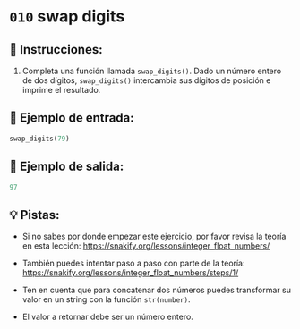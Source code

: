 # `010` swap digits

## 📝 Instrucciones:

1. Completa una función llamada `swap_digits()`. Dado un número entero de dos dígitos, `swap_digits()` intercambia sus dígitos de posición e imprime el resultado.

## 📎 Ejemplo de entrada:

```py
swap_digits(79)
```

## 📎 Ejemplo de salida:

```py
97
```

## 💡 Pistas:

+ Si no sabes por donde empezar este ejercicio, por favor revisa la teoría en esta lección: https://snakify.org/lessons/integer_float_numbers/

+ También puedes intentar paso a paso con parte de la teoría: https://snakify.org/lessons/integer_float_numbers/steps/1/

+ Ten en cuenta que para concatenar dos números puedes transformar su valor en un string con la función `str(number)`.

+ El valor a retornar debe ser un número entero.
